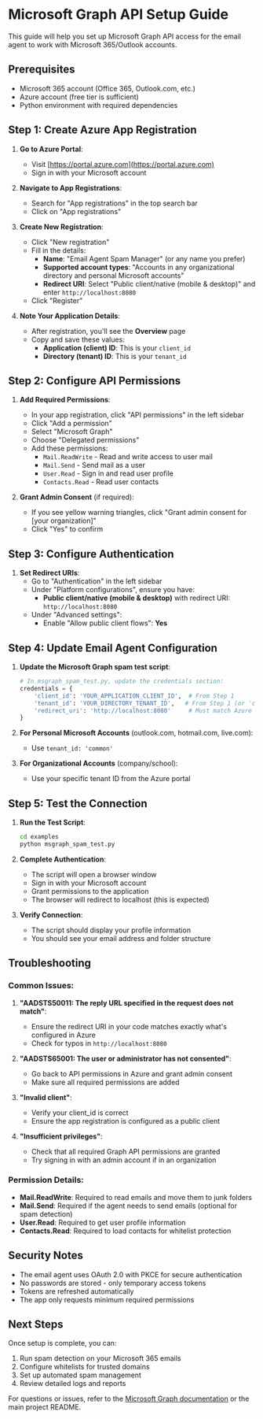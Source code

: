 # Microsoft Graph API Setup Guide

This guide will help you set up Microsoft Graph API access for the email agent to work with Microsoft 365/Outlook accounts.

## Prerequisites

- Microsoft 365 account (Office 365, Outlook.com, etc.)
- Azure account (free tier is sufficient)
- Python environment with required dependencies

## Step 1: Create Azure App Registration

1. **Go to Azure Portal**:
   - Visit [https://portal.azure.com](https://portal.azure.com)
   - Sign in with your Microsoft account

2. **Navigate to App Registrations**:
   - Search for "App registrations" in the top search bar
   - Click on "App registrations"

3. **Create New Registration**:
   - Click "New registration"
   - Fill in the details:
     - **Name**: "Email Agent Spam Manager" (or any name you prefer)
     - **Supported account types**: "Accounts in any organizational directory and personal Microsoft accounts"
     - **Redirect URI**: Select "Public client/native (mobile & desktop)" and enter `http://localhost:8080`
   - Click "Register"

4. **Note Your Application Details**:
   - After registration, you'll see the **Overview** page
   - Copy and save these values:
     - **Application (client) ID**: This is your `client_id`
     - **Directory (tenant) ID**: This is your `tenant_id`

## Step 2: Configure API Permissions

1. **Add Required Permissions**:
   - In your app registration, click "API permissions" in the left sidebar
   - Click "Add a permission"
   - Select "Microsoft Graph"
   - Choose "Delegated permissions"
   - Add these permissions:
     - `Mail.ReadWrite` - Read and write access to user mail
     - `Mail.Send` - Send mail as a user
     - `User.Read` - Sign in and read user profile
     - `Contacts.Read` - Read user contacts

2. **Grant Admin Consent** (if required):
   - If you see yellow warning triangles, click "Grant admin consent for [your organization]"
   - Click "Yes" to confirm

## Step 3: Configure Authentication

1. **Set Redirect URIs**:
   - Go to "Authentication" in the left sidebar
   - Under "Platform configurations", ensure you have:
     - **Public client/native (mobile & desktop)** with redirect URI: `http://localhost:8080`
   - Under "Advanced settings":
     - Enable "Allow public client flows": **Yes**

## Step 4: Update Email Agent Configuration

1. **Update the Microsoft Graph spam test script**:
   ```python
   # In msgraph_spam_test.py, update the credentials section:
   credentials = {
       'client_id': 'YOUR_APPLICATION_CLIENT_ID',  # From Step 1
       'tenant_id': 'YOUR_DIRECTORY_TENANT_ID',   # From Step 1 (or 'common' for personal accounts)
       'redirect_uri': 'http://localhost:8080'     # Must match Azure app registration
   }
   ```

2. **For Personal Microsoft Accounts** (outlook.com, hotmail.com, live.com):
   - Use `tenant_id: 'common'`

3. **For Organizational Accounts** (company/school):
   - Use your specific tenant ID from the Azure portal

## Step 5: Test the Connection

1. **Run the Test Script**:
   ```bash
   cd examples
   python msgraph_spam_test.py
   ```

2. **Complete Authentication**:
   - The script will open a browser window
   - Sign in with your Microsoft account
   - Grant permissions to the application
   - The browser will redirect to localhost (this is expected)

3. **Verify Connection**:
   - The script should display your profile information
   - You should see your email address and folder structure

## Troubleshooting

### Common Issues:

1. **"AADSTS50011: The reply URL specified in the request does not match"**:
   - Ensure the redirect URI in your code matches exactly what's configured in Azure
   - Check for typos in `http://localhost:8080`

2. **"AADSTS65001: The user or administrator has not consented"**:
   - Go back to API permissions in Azure and grant admin consent
   - Make sure all required permissions are added

3. **"Invalid client"**:
   - Verify your client_id is correct
   - Ensure the app registration is configured as a public client

4. **"Insufficient privileges"**:
   - Check that all required Graph API permissions are granted
   - Try signing in with an admin account if in an organization

### Permission Details:

- **Mail.ReadWrite**: Required to read emails and move them to junk folders
- **Mail.Send**: Required if the agent needs to send emails (optional for spam detection)
- **User.Read**: Required to get user profile information
- **Contacts.Read**: Required to load contacts for whitelist protection

## Security Notes

- The email agent uses OAuth 2.0 with PKCE for secure authentication
- No passwords are stored - only temporary access tokens
- Tokens are refreshed automatically
- The app only requests minimum required permissions

## Next Steps

Once setup is complete, you can:
1. Run spam detection on your Microsoft 365 emails
2. Configure whitelists for trusted domains
3. Set up automated spam management
4. Review detailed logs and reports

For questions or issues, refer to the [Microsoft Graph documentation](https://docs.microsoft.com/en-us/graph/) or the main project README. 